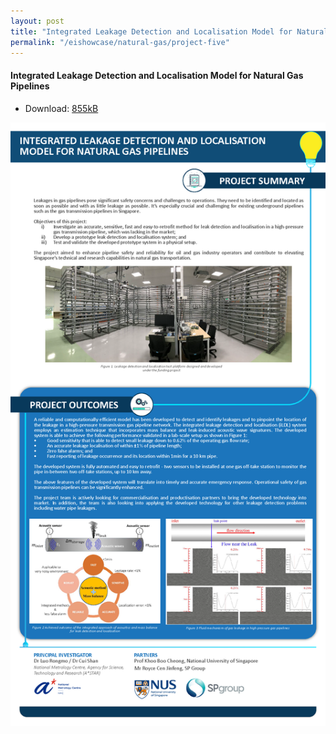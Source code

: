 ```yaml
---
layout: post
title: "Integrated Leakage Detection and Localisation Model for Natural Gas Pipelines"
permalink: "/eishowcase/natural-gas/project-five"
---
```

#### Integrated Leakage Detection and Localisation Model for Natural Gas Pipelines
* Download: [855kB](/files/showcase/natural_gas_05.pdf)

![Integrated Leakage Detection and Localisation Model for Natural Gas Pipelines](/images/showcase/natural_gas_05.png)
